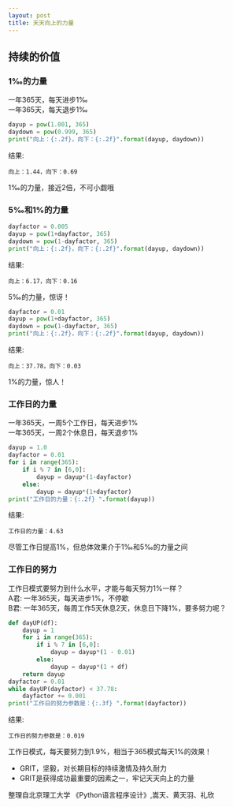 ```yaml
---
layout: post
title: 天天向上的力量
---
```

<!-- more -->
## 持续的价值   
### 1‰的力量 
一年365天，每天进步1‰    
一年365天，每天退步1‰    
```python
dayup = pow(1.001, 365)
daydown = pow(0.999, 365)
print("向上：{:.2f}，向下：{:.2f}".format(dayup, daydown))
``` 
结果:       
```shell
向上：1.44，向下：0.69
```
1‰的力量，接近2倍，不可小觑哦   

### 5‰和1%的力量    
```python
dayfactor = 0.005
dayup = pow(1+dayfactor, 365)
daydown = pow(1-dayfactor, 365)
print("向上：{:.2f}，向下：{:.2f}".format(dayup, daydown))
``` 
结果:    
```shell
向上：6.17，向下：0.16
```
5‰的力量，惊讶！    
   
```python
dayfactor = 0.01
dayup = pow(1+dayfactor, 365)
daydown = pow(1-dayfactor, 365)
print("向上：{:.2f}，向下：{:.2f}".format(dayup, daydown))
```
结果:    
```shell
向上：37.78，向下：0.03
```
1%的力量，惊人！     

### 工作日的力量    
一年365天，一周5个工作日，每天进步1%     
一年365天，一周2个休息日，每天退步1%      
```python
dayup = 1.0
dayfactor = 0.01
for i in range(365):
    if i % 7 in [6,0]:
        dayup = dayup*(1-dayfactor)
    else:
        dayup = dayup*(1+dayfactor)
print("工作日的力量：{:.2f} ".format(dayup))
```
结果:    
```shell
工作日的力量：4.63 
```
尽管工作日提高1%，但总体效果介于1‰和5‰的力量之间      

### 工作日的努力    
工作日模式要努力到什么水平，才能与每天努力1%一样？    
A君: 一年365天，每天进步1%，不停歇     
B君: 一年365天，每周工作5天休息2天，休息日下降1%，要多努力呢？     
```python
def dayUP(df):
    dayup = 1
    for i in range(365):
        if i % 7 in [6,0]:
            dayup = dayup*(1 - 0.01)
        else:
            dayup = dayup*(1 + df)
    return dayup
dayfactor = 0.01
while dayUP(dayfactor) < 37.78:
    dayfactor += 0.001
print("工作日的努力参数是：{:.3f} ".format(dayfactor))
```
结果:    
```shell
工作日的努力参数是：0.019 
```
工作日模式，每天要努力到1.9%，相当于365模式每天1%的效果！     
- GRIT，坚毅，对长期目标的持续激情及持久耐力         
- GRIT是获得成功最重要的因素之一，牢记天天向上的力量        

整理自北京理工大学 《Python语言程序设计》,嵩天、黄天羽、礼欣

